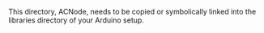 This directory, ACNode, needs to be copied or symbolically linked into the
libraries directory of your Arduino setup.


